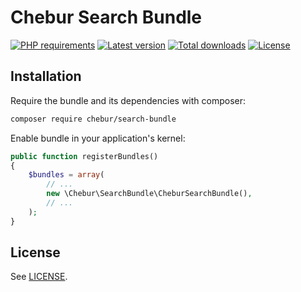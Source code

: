 
# Chebur Search Bundle

[![PHP requirements](https://img.shields.io/packagist/php-v/chebur/search-bundle.svg)](https://packagist.org/packages/chebur/search-bundle "PHP requirements")
[![Latest version](https://img.shields.io/packagist/v/chebur/search-bundle.svg)](https://packagist.org/packages/chebur/search-bundle "Last version")
[![Total downloads](https://img.shields.io/packagist/dt/chebur/search-bundle.svg)](https://packagist.org/packages/chebur/search-bundle "Total downloads")
[![License](https://img.shields.io/packagist/l/chebur/search-bundle.svg)](https://packagist.org/packages/chebur/search-bundle "License")

## Installation

Require the bundle and its dependencies with composer:
```bash
composer require chebur/search-bundle
```
Enable bundle in your application's kernel:
```php
public function registerBundles()
{
    $bundles = array(
        // ...
        new \Chebur\SearchBundle\CheburSearchBundle(),
        // ...
    );
}
```

## License

See [LICENSE](LICENSE).
